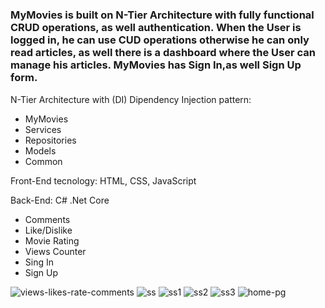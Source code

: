# <h3>MyMovies is built on N-Tier Architecture with fully functional CRUD operations, as well authentication. When the User is logged in, he can use CUD operations otherwise he can only read articles, as well there is a dashboard where the User can manage his articles. MyMovies has Sign In,as well Sign Up form.</h3>

N-Tier Architecture with (DI) Dipendency Injection pattern:
<ul>
    <li>MyMovies</li>
    <li>Services</li>
    <li>Repositories</li>
    <li>Models</li>
    <li>Common</li>
</ul>
<p>Front-End tecnology: HTML, CSS, JavaScript</p>
<p>Back-End: C# .Net Core</p>

<ul>
    <li>Comments</li>
    <li>Like/Dislike</li>
    <li>Movie Rating</li>
    <li>Views Counter</li>
    <li>Sing In</li>
    <li>Sign Up</li>

</ul>


<img src="https://i.ibb.co/4TKPKzQ/views-likes-rate-comments.png" alt="views-likes-rate-comments" border="0">
<img src="https://i.ibb.co/9ZCqgcv/ss.png" alt="ss" border="0">
<img src="https://i.ibb.co/ww3GRSM/ss1.png" alt="ss1" border="0">
<img src="https://i.ibb.co/rG87QX8/ss2.png" alt="ss2" border="0">
<img src="https://i.ibb.co/5cKgY2c/ss3.png" alt="ss3" border="0">
<img src="https://i.ibb.co/YX8j1yY/home-pg.png" alt="home-pg" border="0">
